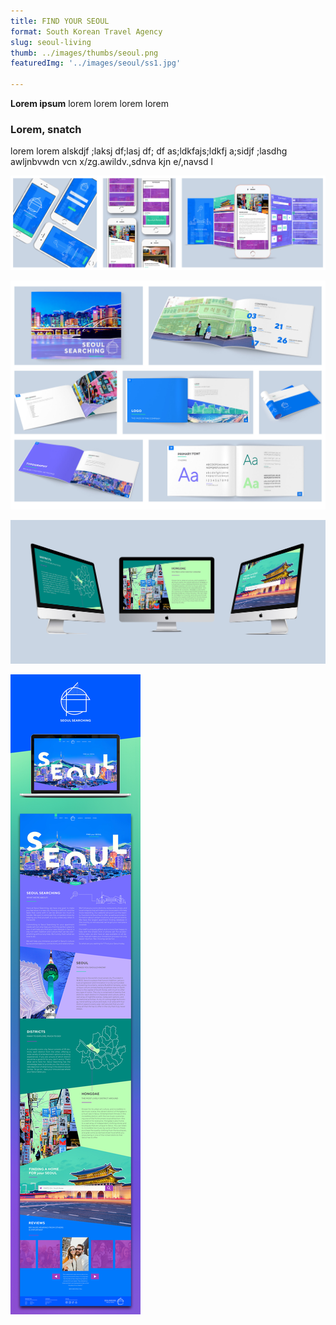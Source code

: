 ```yaml
---
title: FIND YOUR SEOUL   
format: South Korean Travel Agency
slug: seoul-living
thumb: ../images/thumbs/seoul.png
featuredImg: '../images/seoul/ss1.jpg'

---
```


**Lorem ipsum**
lorem lorem lorem lorem

### Lorem, snatch
lorem lorem alskdjf ;laksj df;lasj df; df as;ldkfajs;ldkfj a;sidjf ;lasdhg awljnbvwdn vcn x/zg.awildv.,sdnva kjn e/,navsd l

![ss2.jpg](../images/seoul/ss2.jpg)

![ss3.jpg](../images/seoul/ss3.jpg)

![ss4.jpg](../images/seoul/ss4.jpg)

![ss5.jpg](../images/seoul/ss5.jpg)
